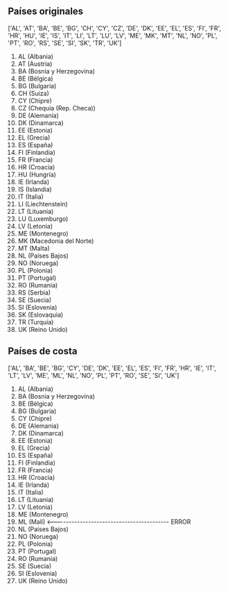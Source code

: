 ## Países originales
['AL', 'AT', 'BA', 'BE', 'BG', 'CH', 'CY', 'CZ', 'DE', 'DK', 'EE', 'EL', 'ES', 'FI', 'FR', 'HR', 'HU', 'IE', 'IS', 'IT', 'LI', 'LT', 'LU', 'LV', 'ME', 'MK', 'MT', 'NL', 'NO', 'PL', 'PT', 'RO', 'RS', 'SE', 'SI', 'SK', 'TR', 'UK']

1. AL (Albania)  
2. AT (Austria)  
3. BA (Bosnia y Herzegovina)  
4. BE (Bélgica)  
5. BG (Bulgaria)  
6. CH (Suiza)  
7. CY (Chipre)  
8. CZ (Chequia (Rep. Checa))  
9. DE (Alemania)  
10. DK (Dinamarca)  
11. EE (Estonia)  
12. EL (Grecia)  
13. ES (España)  
14. FI (Finlandia)  
15. FR (Francia)  
16. HR (Croacia)  
17. HU (Hungría)  
18. IE (Irlanda)  
19. IS (Islandia)  
20. IT (Italia)  
21. LI (Liechtenstein)  
22. LT (Lituania)  
23. LU (Luxemburgo)  
24. LV (Letonia)  
25. ME (Montenegro)  
26. MK (Macedonia del Norte)  
27. MT (Malta)  
28. NL (Países Bajos)  
29. NO (Noruega)  
30. PL (Polonia)  
31. PT (Portugal)  
32. RO (Rumanía)  
33. RS (Serbia)  
34. SE (Suecia)  
35. SI (Eslovenia)  
36. SK (Eslovaquia)  
37. TR (Turquía)  
38. UK (Reino Unido)

## Países de costa
['AL', 'BA', 'BE', 'BG', 'CY', 'DE', 'DK', 'EE', 'EL', 'ES', 'FI', 'FR', 'HR', 'IE', 'IT', 'LT', 'LV', 'ME', 'ML', 'NL', 'NO', 'PL', 'PT', 'RO', 'SE', 'SI', 'UK']

1. AL (Albania)  
2. BA (Bosnia y Herzegovina)  
3. BE (Bélgica)  
4. BG (Bulgaria)  
5. CY (Chipre)  
6. DE (Alemania)  
7. DK (Dinamarca)  
8. EE (Estonia)  
9. EL (Grecia)  
10. ES (España)  
11. FI (Finlandia)  
12. FR (Francia)  
13. HR (Croacia)  
14. IE (Irlanda)  
15. IT (Italia)  
16. LT (Lituania)  
17. LV (Letonia)  
18. ME (Montenegro)  
19. ML (Malí)  <----------------------------------------- ERROR
20. NL (Países Bajos)  
21. NO (Noruega)  
22. PL (Polonia)  
23. PT (Portugal)  
24. RO (Rumanía)  
25. SE (Suecia)  
26. SI (Eslovenia)  
27. UK (Reino Unido)
